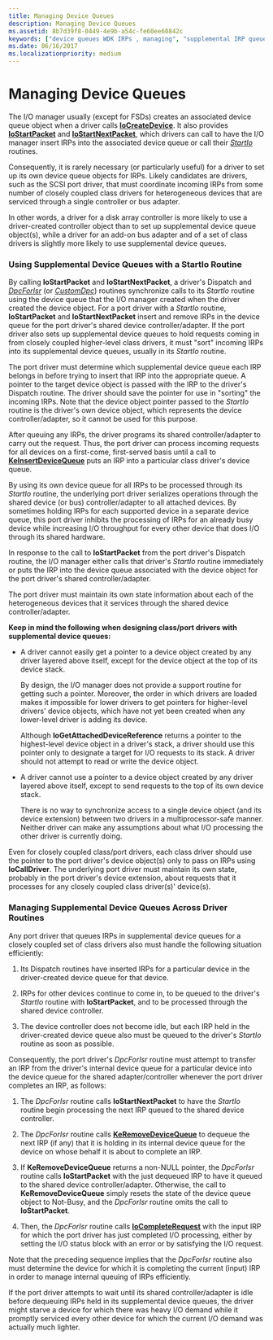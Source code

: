 ```yaml
---
title: Managing Device Queues
description: Managing Device Queues
ms.assetid: 8b7d39f8-0449-4e9b-a54c-fe60ee60842c
keywords: ["device queues WDK IRPs , managing", "supplemental IRP queues WDK kernel", "StartIo routines, supplemental device queues"]
ms.date: 06/16/2017
ms.localizationpriority: medium
---
```


# Managing Device Queues





The I/O manager usually (except for FSDs) creates an associated device queue object when a driver calls [**IoCreateDevice**](https://msdn.microsoft.com/library/windows/hardware/ff548397). It also provides [**IoStartPacket**](https://msdn.microsoft.com/library/windows/hardware/ff550370) and [**IoStartNextPacket**](https://msdn.microsoft.com/library/windows/hardware/ff550358), which drivers can call to have the I/O manager insert IRPs into the associated device queue or call their [*StartIo*](https://msdn.microsoft.com/library/windows/hardware/ff563858) routines.

Consequently, it is rarely necessary (or particularly useful) for a driver to set up its own device queue objects for IRPs. Likely candidates are drivers, such as the SCSI port driver, that must coordinate incoming IRPs from some number of closely coupled class drivers for heterogeneous devices that are serviced through a single controller or bus adapter.

In other words, a driver for a disk array controller is more likely to use a driver-created controller object than to set up supplemental device queue object(s), while a driver for an add-on bus adapter and of a set of class drivers is slightly more likely to use supplemental device queues.

### Using Supplemental Device Queues with a StartIo Routine

By calling **IoStartPacket** and **IoStartNextPacket**, a driver's Dispatch and [*DpcForIsr*](https://msdn.microsoft.com/library/windows/hardware/ff544079) (or [*CustomDpc*](https://msdn.microsoft.com/library/windows/hardware/ff542972)) routines synchronize calls to its *StartIo* routine using the device queue that the I/O manager created when the driver created the device object. For a port driver with a *StartIo* routine, **IoStartPacket** and **IoStartNextPacket** insert and remove IRPs in the device queue for the port driver's shared device controller/adapter. If the port driver also sets up supplemental device queues to hold requests coming in from closely coupled higher-level class drivers, it must "sort" incoming IRPs into its supplemental device queues, usually in its *StartIo* routine.

The port driver must determine which supplemental device queue each IRP belongs in before trying to insert that IRP into the appropriate queue. A pointer to the target device object is passed with the IRP to the driver's Dispatch routine. The driver should save the pointer for use in "sorting" the incoming IRPs. Note that the device object pointer passed to the *StartIo* routine is the driver's own device object, which represents the device controller/adapter, so it cannot be used for this purpose.

After queuing any IRPs, the driver programs its shared controller/adapter to carry out the request. Thus, the port driver can process incoming requests for all devices on a first-come, first-served basis until a call to [**KeInsertDeviceQueue**](https://msdn.microsoft.com/library/windows/hardware/ff552180) puts an IRP into a particular class driver's device queue.

By using its own device queue for all IRPs to be processed through its *StartIo* routine, the underlying port driver serializes operations through the shared device (or bus) controller/adapter to all attached devices. By sometimes holding IRPs for each supported device in a separate device queue, this port driver inhibits the processing of IRPs for an already busy device while increasing I/O throughput for every other device that does I/O through its shared hardware.

In response to the call to **IoStartPacket** from the port driver's Dispatch routine, the I/O manager either calls that driver's *StartIo* routine immediately or puts the IRP into the device queue associated with the device object for the port driver's shared controller/adapter.

The port driver must maintain its own state information about each of the heterogeneous devices that it services through the shared device controller/adapter.

**Keep in mind the following when designing class/port drivers with supplemental device queues:**

-   A driver cannot easily get a pointer to a device object created by any driver layered above itself, except for the device object at the top of its device stack.

    By design, the I/O manager does not provide a support routine for getting such a pointer. Moreover, the order in which drivers are loaded makes it impossible for lower drivers to get pointers for higher-level drivers' device objects, which have not yet been created when any lower-level driver is adding its device.

    Although **IoGetAttachedDeviceReference** returns a pointer to the highest-level device object in a driver's stack, a driver should use this pointer only to designate a target for I/O requests to its stack. A driver should not attempt to read or write the device object.

-   A driver cannot use a pointer to a device object created by any driver layered above itself, except to send requests to the top of its own device stack.

    There is no way to synchronize access to a single device object (and its device extension) between two drivers in a multiprocessor-safe manner. Neither driver can make any assumptions about what I/O processing the other driver is currently doing.

Even for closely coupled class/port drivers, each class driver should use the pointer to the port driver's device object(s) only to pass on IRPs using **IoCallDriver**. The underlying port driver must maintain its own state, probably in the port driver's device extension, about requests that it processes for any closely coupled class driver(s)' device(s).

### Managing Supplemental Device Queues Across Driver Routines

Any port driver that queues IRPs in supplemental device queues for a closely coupled set of class drivers also must handle the following situation efficiently:

1.  Its Dispatch routines have inserted IRPs for a particular device in the driver-created device queue for that device.

2.  IRPs for other devices continue to come in, to be queued to the driver's *StartIo* routine with **IoStartPacket**, and to be processed through the shared device controller.

3.  The device controller does not become idle, but each IRP held in the driver-created device queue also must be queued to the driver's *StartIo* routine as soon as possible.

Consequently, the port driver's *DpcForIsr* routine must attempt to transfer an IRP from the driver's internal device queue for a particular device into the device queue for the shared adapter/controller whenever the port driver completes an IRP, as follows:

1.  The *DpcForIsr* routine calls **IoStartNextPacket** to have the *StartIo* routine begin processing the next IRP queued to the shared device controller.

2.  The *DpcForIsr* routine calls [**KeRemoveDeviceQueue**](https://msdn.microsoft.com/library/windows/hardware/ff553156) to dequeue the next IRP (if any) that it is holding in its internal device queue for the device on whose behalf it is about to complete an IRP.

3.  If **KeRemoveDeviceQueue** returns a non-NULL pointer, the *DpcForIsr* routine calls **IoStartPacket** with the just dequeued IRP to have it queued to the shared device controller/adapter. Otherwise, the call to **KeRemoveDeviceQueue** simply resets the state of the device queue object to Not-Busy, and the *DpcForIsr* routine omits the call to **IoStartPacket**.

4.  Then, the *DpcForIsr* routine calls [**IoCompleteRequest**](https://msdn.microsoft.com/library/windows/hardware/ff548343) with the input IRP for which the port driver has just completed I/O processing, either by setting the I/O status block with an error or by satisfying the I/O request.

Note that the preceding sequence implies that the *DpcForIsr* routine also must determine the device for which it is completing the current (input) IRP in order to manage internal queuing of IRPs efficiently.

If the port driver attempts to wait until its shared controller/adapter is idle before dequeuing IRPs held in its supplemental device queues, the driver might starve a device for which there was heavy I/O demand while it promptly serviced every other device for which the current I/O demand was actually much lighter.

 

 




